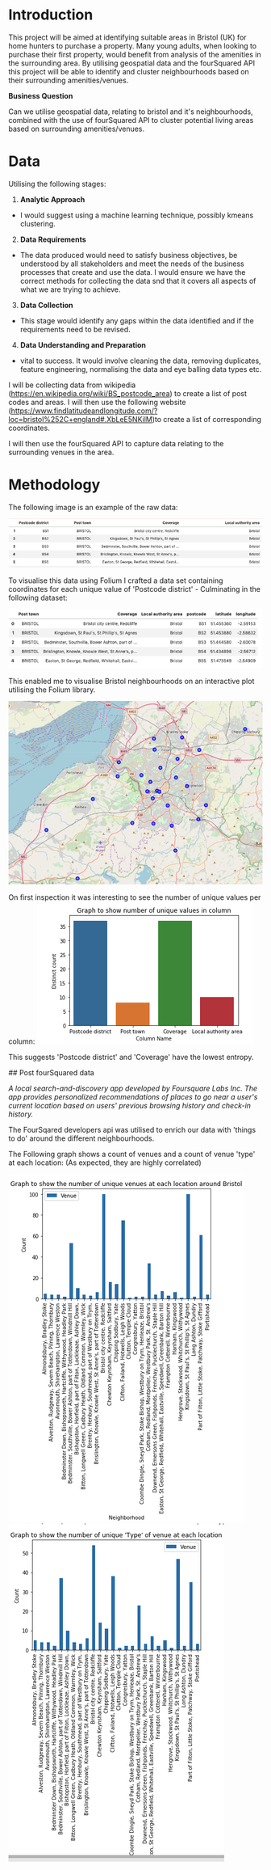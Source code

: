 # Introduction

This project will be aimed at identifying suitable areas in Bristol (UK) for home hunters to purchase a property. Many young adults, when looking to purchase their first property, would benefit from analysis of the amenities in the surrounding area. By utilising geospatial data and the fourSquared API this project will be able to identify and cluster neighbourhoods based on their surrounding amenities/venues.

__**Business Question**__

Can we utilise geospatial data, relating to bristol and it's neighbourhoods, combined with the use of fourSquared API to cluster potential living areas based on surrounding amenities/venues.

# Data

Utilising the following stages:

1. __Analytic Approach__
- I would suggest using a machine learning technique, possibly kmeans clustering.
2. __Data Requirements__
- The data produced would need to satisfy business objectives, be understood by all stakeholders and meet the needs of the business processes that create and use the data. I would ensure we have the correct methods for collecting the data snd that it covers all aspects of what we are trying to achieve.
3. __Data Collection__
- This stage would identify any gaps within the data identified and if the requirements need to be revised.

4. __Data Understanding and Preparation__

- vital to success. It would involve cleaning the data, removing duplicates, feature engineering, normalising the data and eye balling data types etc.

I will be collecting data from wikipedia (https://en.wikipedia.org/wiki/BS_postcode_area) to create a list of post codes and areas. I will then use the following website (https://www.findlatitudeandlongitude.com/?loc=bristol%252C+england#.XbLeE5NKilM)to create a list of corresponding coordinates.

I will then use the fourSquared API to capture data relating to the surrounding venues in the area.

# Methodology

The following image is an example of the raw data:

![](assets/business_problem-b5aed8f6.png)

To visualise this data using Folium I crafted a data set containing coordinates for each unique value of 'Postcode district' - Culminating in the following dataset:

![](assets/business_problem-a8069474.png)

This enabled me to visualise Bristol neighbourhoods on an interactive plot utilising the Folium library.

![](assets/business_problem-4dead85b.png)

On first inspection it was interesting to see the number of unique values per column:
![](assets/business_problem-a8f52d25.png)

This suggests 'Postcode district' and 'Coverage' have the lowest entropy.

## Post fourSquared data

_A local search-and-discovery app developed by Foursquare Labs Inc. The app provides personalized recommendations of places to go near a user's current location based on users' previous browsing history and check-in history._

The FourSqared developers api was utilised to enrich our data with 'things to do' around the different neighbourhoods.

The Following graph shows a count of venues and a count of venue 'type' at each location:
(As expected, they are highly correlated)


![](assets/business_problem-b3364249.png) ![](assets/business_problem-23fd7840.png)
